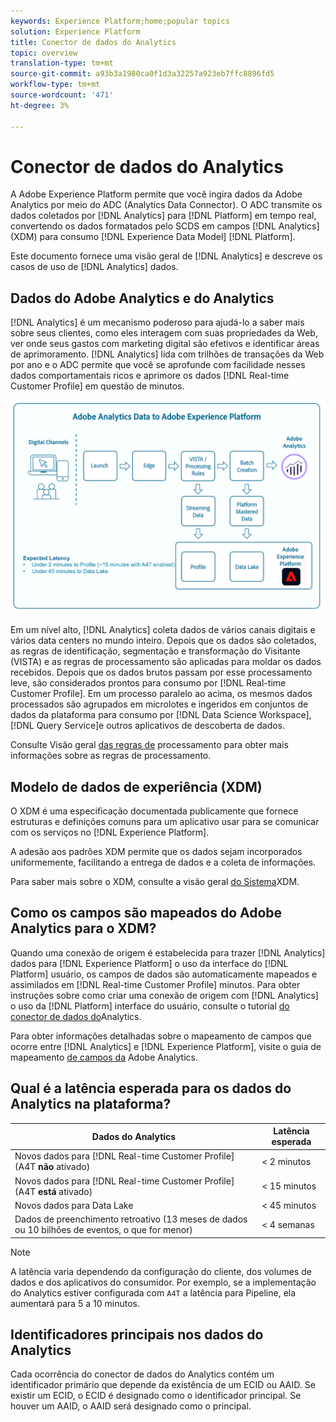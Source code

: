 ```yaml
---
keywords: Experience Platform;home;popular topics
solution: Experience Platform
title: Conector de dados do Analytics
topic: overview
translation-type: tm+mt
source-git-commit: a93b3a1980ca0f1d3a32257a923eb7ffc8896fd5
workflow-type: tm+mt
source-wordcount: '471'
ht-degree: 3%

---
```



# Conector de dados do Analytics

A Adobe Experience Platform permite que você ingira dados da Adobe Analytics por meio do ADC (Analytics Data Connector). O ADC transmite os dados coletados por [!DNL Analytics] para [!DNL Platform] em tempo real, convertendo os dados formatados pelo SCDS em campos [!DNL Analytics] (XDM) para consumo [!DNL Experience Data Model] [!DNL Platform].

Este documento fornece uma visão geral de [!DNL Analytics] e descreve os casos de uso de [!DNL Analytics] dados.

## Dados do Adobe Analytics e do Analytics

[!DNL Analytics] é um mecanismo poderoso para ajudá-lo a saber mais sobre seus clientes, como eles interagem com suas propriedades da Web, ver onde seus gastos com marketing digital são efetivos e identificar áreas de aprimoramento. [!DNL Analytics] lida com trilhões de transações da Web por ano e o ADC permite que você se aprofunde com facilidade nesses dados comportamentais ricos e aprimore os dados [!DNL Real-time Customer Profile] em questão de minutos.

![](./images/analytics-data-experience-platform.png)

Em um nível alto, [!DNL Analytics] coleta dados de vários canais digitais e vários data centers no mundo inteiro. Depois que os dados são coletados, as regras de identificação, segmentação e transformação do Visitante (VISTA) e as regras de processamento são aplicadas para moldar os dados recebidos. Depois que os dados brutos passam por esse processamento leve, são considerados prontos para consumo por [!DNL Real-time Customer Profile]. Em um processo paralelo ao acima, os mesmos dados processados são agrupados em microlotes e ingeridos em conjuntos de dados da plataforma para consumo por [!DNL Data Science Workspace], [!DNL Query Service]e outros aplicativos de descoberta de dados.

Consulte Visão geral [das regras de](https://docs.adobe.com/content/help/pt-BR/analytics/admin/admin-tools/processing-rules/processing-rules.html) processamento para obter mais informações sobre as regras de processamento.

## Modelo de dados de experiência (XDM)

O XDM é uma especificação documentada publicamente que fornece estruturas e definições comuns para um aplicativo usar para se comunicar com os serviços no [!DNL Experience Platform].

A adesão aos padrões XDM permite que os dados sejam incorporados uniformemente, facilitando a entrega de dados e a coleta de informações.

Para saber mais sobre o XDM, consulte a visão geral [do Sistema](../../../xdm/home.md)XDM.

## Como os campos são mapeados do Adobe Analytics para o XDM?

Quando uma conexão de origem é estabelecida para trazer [!DNL Analytics] dados para [!DNL Experience Platform] o uso da interface do [!DNL Platform] usuário, os campos de dados são automaticamente mapeados e assimilados em [!DNL Real-time Customer Profile] minutos. Para obter instruções sobre como criar uma conexão de origem com [!DNL Analytics] o uso da [!DNL Platform] interface do usuário, consulte o tutorial [do conector de dados do](../../tutorials/ui/create/adobe-applications/analytics.md)Analytics.

Para obter informações detalhadas sobre o mapeamento de campos que ocorre entre [!DNL Analytics] e [!DNL Experience Platform], visite o guia de mapeamento [de campos da](./mapping/analytics.md) Adobe Analytics.

## Qual é a latência esperada para os dados do Analytics na plataforma?

| Dados do Analytics | Latência esperada |
| -------------- | ---------------- |
| Novos dados para [!DNL Real-time Customer Profile] (A4T **não** ativado) | &lt; 2 minutos |
| Novos dados para [!DNL Real-time Customer Profile] (A4T **está** ativado) | &lt; 15 minutos |
| Novos dados para Data Lake | &lt; 45 minutos |
| Dados de preenchimento retroativo (13 meses de dados ou 10 bilhões de eventos, o que for menor) | &lt; 4 semanas |

>[!NOTE]
>
>A latência varia dependendo da configuração do cliente, dos volumes de dados e dos aplicativos do consumidor. Por exemplo, se a implementação do Analytics estiver configurada com `A4T` a latência para Pipeline, ela aumentará para 5 a 10 minutos.

## Identificadores principais nos dados do Analytics

Cada ocorrência do conector de dados do Analytics contém um identificador primário que depende da existência de um ECID ou AAID. Se existir um ECID, o ECID é designado como o identificador principal. Se houver um AAID, o AAID será designado como o principal.